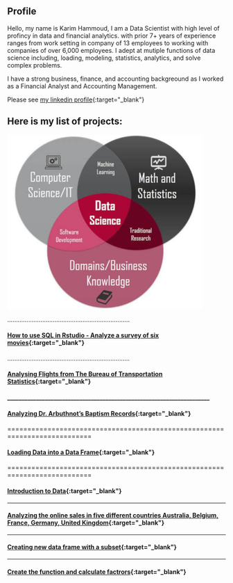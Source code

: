 ## Profile
Hello, my name is Karim Hammoud, I am a Data Scientist with high level of profincy in data and financial analytics. with prior 7+ years of experience ranges from work setting in company of 13 employees to working with companies of over 6,000 employees. I adept at mutiple functions of data science including,  loading, modeling, statistics,  analytics, and solve complex problems.

I have a strong business, finance, and accounting backgreound as I worked as a Financial Analyst and Accounting Management. 

Please see [my linkedin profile](https://www.linkedin.com/in/karimhamoud/){:target="_blank"}


## Here is my list of projects:

<img src="images/Image1.jpg" width="450" height="400" >



......................................................................

#### [How to use SQL in Rstudio - Analyze a survey of six movies](https://rpubs.com/karim7mod/656751){:target="_blank"}

......................................................................

#### [Analysing Flights from The Bureau of Transportation Statistics](https://rpubs.com/karim7mod/656751){:target="_blank"}

#### ______________________________________________________________________

#### [Analyzing Dr. Arbuthnot’s Baptism Records](https://rpubs.com/karim7mod/654382){:target="_blank"}

===========================================================================

#### [Loading Data into a Data Frame](https://rpubs.com/karim7mod/653816){:target="_blank"}

===========================================================================

#### [Introduction to Data](https://rpubs.com/karim7mod/653815){:target="_blank"}

______________________________________________________________________

#### [Analyzing the online sales in five different countries Australia, Belgium, France, Germany, United Kingdom](https://rpubs.com/karim7mod/643107){:target="_blank"}

______________________________________________________________________

#### [Creating new data frame with a subset](https://rpubs.com/karim7mod/641568){:target="_blank"}

______________________________________________________________________

#### [Create the function and calculate factrors](https://rpubs.com/karim7mod/639344){:target="_blank"}
